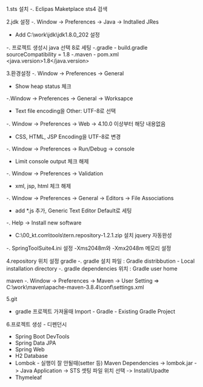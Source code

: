 1.sts 설치
-. Eclipas Maketplace sts4 검색

2.jdk 설정
-. Window -> Preferences -> Java -> Indtalled JRes
  - Add C:\work\jdk\jdk1.8.0_202 설정

-. 프로젝트 생성시 java 선택 8로 세팅
-.gradle - build.gradle
  sourceCompatibility = 1.8
-.maven - pom.xml
  <java.version>1.8</java.version>  

3.환경설정
-. Window -> Preferences -> General 
   - Show heap status 체크 

-.Window -> Preferences -> General -> Worksapce
   - Text file encoding을 Other: UTF-8로 선택

-. Window -> Preferences -> Web -> 4.10.0 이상부터 해당 내용없음
   - CSS, HTML, JSP Encoding을 UTF-8로 변경

-. Window -> Preferences -> Run/Debug -> console
  - Limit console output 체크 해제

-. Window -> Preferences -> Validation
  - xml, jsp, html 체크 해제

-. Window -> Preferences -> General -> Editors -> File Associations
  - add *.js 추가, Generic Text Editor Default로 세팅

-. Help -> Install new software
  - C:\00_kt.com\tools\tern.repository-1.2.1.zip 설치 jquery 자동완성

-. SpringToolSuite4.ini 설정
  -Xms2048m와 -Xmx2048m 메모리 설정  

4.repository 위치 설정
  gradle
    -. gradle 설치 파일 : Gradle distribbution - Local installation directory
    -. gradle dependencies 위치 : Gradle user home

  maven
    -. Window -> Preferences -> Maven -> User Setting 
   => C:\work\maven\apache-maven-3.8.4\conf\settings.xml

5.git 
  - gradle 프로젝트 가져올때
    Import - Gradle - Existing Gradle Project

6.프로젝트 생성 - 디펜던시
  - Spring Boot DevTools
  - Spring Data JPA
  - Spring Web
  - H2 Database
  - Lombok - 실행이 잘 안될때(setter 등) 
    Maven Dependencies -> lombok.jar -> Java Application -> STS 셋팅 파일 위치 선택 -> Install/Upadte
  - Thymeleaf


